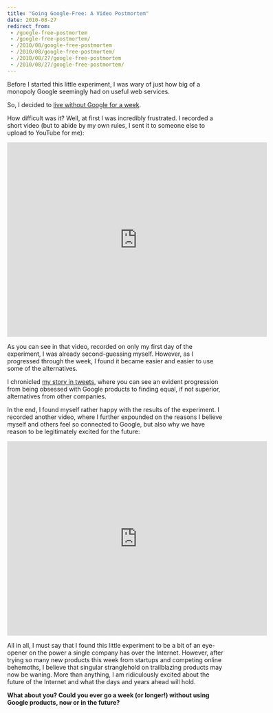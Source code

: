 ```yaml
---
title: "Going Google-Free: A Video Postmortem"
date: 2010-08-27
redirect_from:
 - /google-free-postmortem
 - /google-free-postmortem/
 - /2010/08/google-free-postmortem
 - /2010/08/google-free-postmortem/
 - /2010/08/27/google-free-postmortem
 - /2010/08/27/google-free-postmortem/
---
```


Before I started this little experiment, I was wary of just how big of a monopoly Google seemingly had on useful web services.

So, I decided to [live without Google for a week](http://www.raviudeshi.com/2010/08/could-you-live-without-google).

How difficult was it? Well, at first I was incredibly frustrated. I recorded a short video (but to abide by my own rules, I sent it to someone else to upload to YouTube for me):

<p><iframe src="http://www.youtube.com/embed/H44guybgsLM?feature=oembed" allowfullscreen="" frameborder="0" height="453" width="604"></iframe></p>

As you can see in that video, recorded on only my first day of the experiment, I was already second-guessing myself. However, as I progressed through the week, I found it became easier and easier to use some of the alternatives.

I chronicled [my story in tweets](http://www.raviudeshi.com/2010/08/going-google-free-twitter-history), where you can see an evident progression from being obsessed with Google products to finding equal, if not superior, alternatives from other companies.

In the end, I found myself rather happy with the results of the experiment. I recorded another video, where I further expounded on the reasons I believe myself and others feel so connected to Google, but also why we have reason to be legitimately excited for the future:

<p><iframe src="http://www.youtube.com/embed/oSUihuQUKOQ?feature=oembed" allowfullscreen="" frameborder="0" height="453" width="604"></iframe></p>

All in all, I must say that I found this little experiment to be a bit of an eye-opener on the power a single company has over the Internet. However, after trying so many new products this week from startups and competing online behemoths, I believe that singular stranglehold on trailblazing products may now be waning. More than anything, I am ridiculously excited about the future of the Internet and what the days and years ahead will hold.

**What about you? Could you ever go a week (or longer!) without using Google products, now or in the future?**